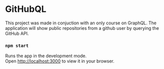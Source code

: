 # GitHubQL

This project was made in conjuction with an only course on GraphQL. The application will show public repositories from a github user by querying the GitHub API.

### `npm start`

Runs the app in the development mode.\
Open [http://localhost:3000](http://localhost:3000) to view it in your browser.
